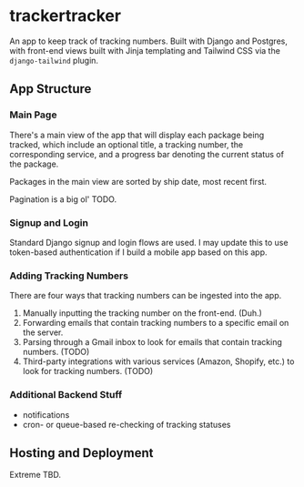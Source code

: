 # trackertracker

An app to keep track of tracking numbers. Built with Django and Postgres, with front-end views built with Jinja templating and Tailwind CSS via the `django-tailwind` plugin.

## App Structure

### Main Page

There's a main view of the app that will display each package being tracked, which include an optional title, a tracking number, the corresponding service, and a progress bar denoting the current status of the package.

Packages in the main view are sorted by ship date, most recent first.

Pagination is a big ol' TODO.

### Signup and Login

Standard Django signup and login flows are used. I may update this to use token-based authentication if I build a mobile app based on this app. 

### Adding Tracking Numbers

There are four ways that tracking numbers can be ingested into the app.

1. Manually inputting the tracking number on the front-end. (Duh.)
2. Forwarding emails that contain tracking numbers to a specific email on the server.
3. Parsing through a Gmail inbox to look for emails that contain tracking numbers. (TODO)
4. Third-party integrations with various services (Amazon, Shopify, etc.) to look for tracking numbers. (TODO)

### Additional Backend Stuff

* notifications
* cron- or queue-based re-checking of tracking statuses

## Hosting and Deployment

Extreme TBD.